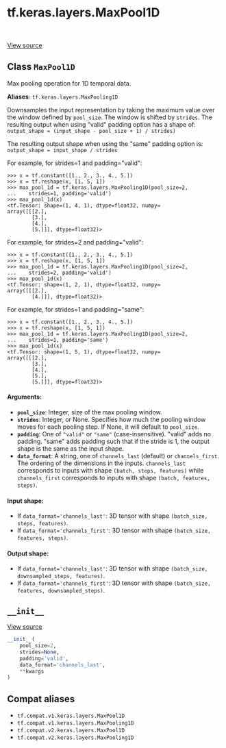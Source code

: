 <div itemscope itemtype="http://developers.google.com/ReferenceObject">
<meta itemprop="name" content="tf.keras.layers.MaxPool1D" />
<meta itemprop="path" content="Stable" />
<meta itemprop="property" content="__init__"/>
</div>

# tf.keras.layers.MaxPool1D

<!-- Insert buttons and diff -->

<table class="tfo-notebook-buttons tfo-api" align="left">
</table>

<a target="_blank" href="/code/stable/tensorflow/python/keras/layers/pooling.py">View source</a>



## Class `MaxPool1D`

Max pooling operation for 1D temporal data.



**Aliases**: `tf.keras.layers.MaxPooling1D`

<!-- Placeholder for "Used in" -->

Downsamples the input representation by taking the maximum value over the
window defined by `pool_size`. The window is shifted by `strides`.  The
resulting output when using "valid" padding option has a shape of:
`output_shape = (input_shape - pool_size + 1) / strides)`

The resulting output shape when using the "same" padding option is:
`output_shape = input_shape / strides`

For example, for strides=1 and padding="valid":

```
>>> x = tf.constant([1., 2., 3., 4., 5.])
>>> x = tf.reshape(x, [1, 5, 1])
>>> max_pool_1d = tf.keras.layers.MaxPooling1D(pool_size=2,
...    strides=1, padding='valid')
>>> max_pool_1d(x)
<tf.Tensor: shape=(1, 4, 1), dtype=float32, numpy=
array([[[2.],
        [3.],
        [4.],
        [5.]]], dtype=float32)>
```

For example, for strides=2 and padding="valid":

```
>>> x = tf.constant([1., 2., 3., 4., 5.])
>>> x = tf.reshape(x, [1, 5, 1])
>>> max_pool_1d = tf.keras.layers.MaxPooling1D(pool_size=2,
...    strides=2, padding='valid')
>>> max_pool_1d(x)
<tf.Tensor: shape=(1, 2, 1), dtype=float32, numpy=
array([[[2.],
        [4.]]], dtype=float32)>
```

For example, for strides=1 and padding="same":

```
>>> x = tf.constant([1., 2., 3., 4., 5.])
>>> x = tf.reshape(x, [1, 5, 1])
>>> max_pool_1d = tf.keras.layers.MaxPooling1D(pool_size=2,
...    strides=1, padding='same')
>>> max_pool_1d(x)
<tf.Tensor: shape=(1, 5, 1), dtype=float32, numpy=
array([[[2.],
        [3.],
        [4.],
        [5.],
        [5.]]], dtype=float32)>
```

#### Arguments:


* <b>`pool_size`</b>: Integer, size of the max pooling window.
* <b>`strides`</b>: Integer, or None. Specifies how much the pooling window moves
  for each pooling step.
  If None, it will default to `pool_size`.
* <b>`padding`</b>: One of `"valid"` or `"same"` (case-insensitive).
  "valid" adds no padding.  "same" adds padding such that if the stride
  is 1, the output shape is the same as the input shape.
* <b>`data_format`</b>: A string,
  one of `channels_last` (default) or `channels_first`.
  The ordering of the dimensions in the inputs.
  `channels_last` corresponds to inputs with shape
  `(batch, steps, features)` while `channels_first`
  corresponds to inputs with shape
  `(batch, features, steps)`.


#### Input shape:

- If `data_format='channels_last'`:
  3D tensor with shape `(batch_size, steps, features)`.
- If `data_format='channels_first'`:
  3D tensor with shape `(batch_size, features, steps)`.



#### Output shape:

- If `data_format='channels_last'`:
  3D tensor with shape `(batch_size, downsampled_steps, features)`.
- If `data_format='channels_first'`:
  3D tensor with shape `(batch_size, features, downsampled_steps)`.


<h2 id="__init__"><code>__init__</code></h2>

<a target="_blank" href="/code/stable/tensorflow/python/keras/layers/pooling.py">View source</a>

``` python
__init__(
    pool_size=2,
    strides=None,
    padding='valid',
    data_format='channels_last',
    **kwargs
)
```








## Compat aliases

* `tf.compat.v1.keras.layers.MaxPool1D`
* `tf.compat.v1.keras.layers.MaxPooling1D`
* `tf.compat.v2.keras.layers.MaxPool1D`
* `tf.compat.v2.keras.layers.MaxPooling1D`

